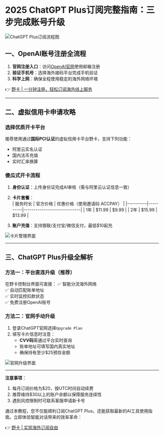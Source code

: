 # 2025 ChatGPT Plus订阅完整指南：三步完成账号升级

![ChatGPT Plus订阅流程图](/gwt)

## 一、OpenAI账号注册全流程
1. **官网注册入口**：访问[OpenAI官网](https://chat.openai.com/)使用邮箱注册
2. **验证手机号**：选择海外接码平台完成手机验证
3. **科学上网**：确保全程使用稳定的海外网络环境

👉 [野卡 | 一分钟注册，轻松订阅海外线上服务](https://bbtdd.com/yeka)

---

## 二、虚拟信用卡申请攻略
### 选择优质开卡平台
推荐使用通过**国际PCI认证**的虚拟信用卡平台野卡，支持下列功能：
- 阿里云实名认证
- 国内法币充值
- 实时汇率换算

### 傻瓜式开卡流程
1. **身份认证**：上传身份证完成AI审核（需与阿里云认证信息一致）
2. **卡片套餐**：  
| 服务时长 | 官方价格 | 优惠价格（使用邀请码 ACCPAY） |
|----------|----------|-----------------------------|
| 1年      | $11.99   | $9.99                        | 
| 2年      | $15.99   | $13.99                       |

3. **账户充值**：支持银联/支付宝/微信支付，最低$10起充

![卡片管理界面](/gwt)

---

## 三、ChatGPT Plus升级全解析
### 方法一：平台直连升级（推荐）
在野卡控制台界面可直接：
✅ 智能分流海外网络  
✅ 自动匹配账单地址  
✅ 实时监控扣款状态  
✅ 免费注册OpenAI账号

### 方法二：官网手动升级
1. 登录ChatGPT官网选择`Upgrade Plan`
2. 填写卡片信息时注意：
   - **CVV码**需通过平台实时查询
   - 账单地址可填写国内真实地址
   - 确保持有至少$25预存金额

![官网升级界面](/gwt)

---

**注意事项**：
1. 每月订阅价格为$20，按UTC时间自动续费
2. 推荐维持$30以上的账户余额以保障服务连续性
3. 遇到风控限制时可联系客服申请新卡号

通过本教程，您不仅能顺利订阅ChatGPT Plus，还能获取最新的AI工具使用指南。立即体验智能对话带来的效率革命：

👉 [野卡 | 实现海外订阅自由](https://bbtdd.com/yeka)